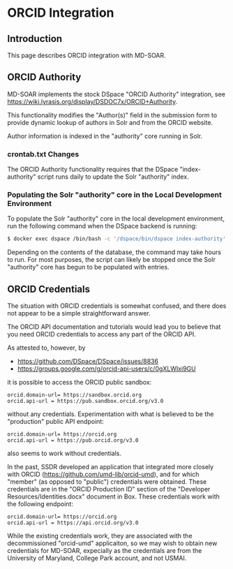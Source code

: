 # ORCID Integration

## Introduction

This page describes ORCID integration with MD-SOAR.

## ORCID Authority

MD-SOAR implements the stock DSpace "ORCID Authority" integration, see
<https://wiki.lyrasis.org/display/DSDOC7x/ORCID+Authority>.

This functionality modifies the "Author(s)" field in the submission form to
provide dynamic lookup of authors in Solr and from the ORCID website.

Author information is indexed in the "authority" core running in Solr.

### crontab.txt Changes

The ORCID Authority functionality requires that the DSpace "index-authority"
script runs daily to update the Solr "authority" index.

### Populating the Solr "authority" core in the Local Development Environment

To populate the Solr "authority" core in the local development environment,
run the following command when the DSpace backend is running:

```bash
$ docker exec dspace /bin/bash -c '/dspace/bin/dspace index-authority'
```

Depending on the contents of the database, the command may take hours to run.
For most purposes, the script can likely be stopped once the Solr "authority"
core has begun to be populated with entries.

## ORCID Credentials

The situation with ORCID credentials is somewhat confused, and there does not
appear to be a simple straightforward answer.

The ORCID API documentation and tutorials would lead you to believe that you
need ORCID credentials to access any part of the ORCID API.

As attested to, however, by

* <https://github.com/DSpace/DSpace/issues/8836>
* <https://groups.google.com/g/orcid-api-users/c/0gXLWIxi9GU>

it is possible to access the ORCID public sandbox:

```text
orcid.domain-url= https://sandbox.orcid.org
orcid.api-url = https://pub.sandbox.orcid.org/v3.0
```

without any credentials. Experimentation with what is believed to be the
"production" public API endpoint:

```text
orcid.domain-url= https://orcid.org
orcid.api-url = https://pub.orcid.org/v3.0
```

also seems to work without credentials.

In the past, SSDR developed an application that integrated more closely with
ORCID (<https://github.com/umd-lib/orcid-umd>), and for which "member" (as
opposed to "public") credentials were obtained. These credentials are in the
"ORCID Production ID" section of the "Developer Resources/Identities.docx"
document in Box. These credentials work with the following endpoint:

```text
orcid.domain-url= https://orcid.org
orcid.api-url = https://api.orcid.org/v3.0
```

While the existing credentials work, they are associated with the decommissioned
"orcid-umd" applicaiton, so we may wish to obtain new credentials for MD-SOAR,
expecially as the credentials are from the University of Maryland, College Park
account, and not USMAI.
